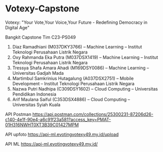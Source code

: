 # Votexy-Capstone
Votexy: "Your Vote,Your Voice,Your Future - Redefining Democracy in Digital Age"

Bangkit Capstone Tim C23-PS049

1. Diaz Ramadhiani (M037DKY3766) – Machine Learning – Institut Teknologi Perusahaan Listrik Negara
2. Oxy Rahmanda Eka Putra (M037DSX1419) – Machine Learning – Institut Teknologi Perusahaan Listrik Negara
3. Tressya Shafa Amara Ahadi (M169DSY0086) – Machine Learning – Universitas Gadjah Mada
4. Martimbul Samkrinius Hutagalung (A037DSX2751) – Mobile Development – Institut Teknologi Perusahaan Listrik Negara
5. Nazwa Putri Nadhipa (C309DSY1602) – Cloud Computing – Universitas Pendidikan Indonesia
6. Arif Maulana Saiful (C353DSX4886) – Cloud Computing – Universitas Syiah Kuala

API Postman
https://api.postman.com/collections/25300231-87206d26-c140-4e1f-90e4-a6c91f23a581?access_key=PMAT-01H316NWHT0XT3B39C01427MPM

API upfoto
https://api-ml.evotingvotexy49.my.id/upload

API ML
https://api-ml.evotingvotexy49.my.id/

